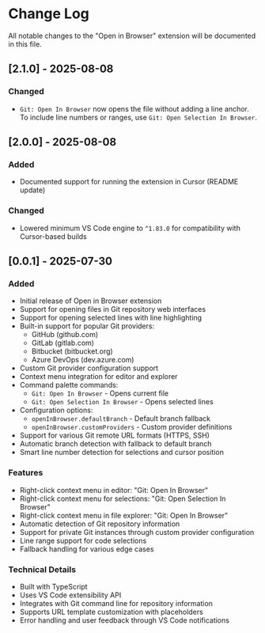# Change Log

All notable changes to the "Open in Browser" extension will be documented in this file.

## [2.1.0] - 2025-08-08

### Changed
- `Git: Open In Browser` now opens the file without adding a line anchor. To include line numbers or ranges, use `Git: Open Selection In Browser`.

## [2.0.0] - 2025-08-08

### Added
- Documented support for running the extension in Cursor (README update)

### Changed
- Lowered minimum VS Code engine to `^1.83.0` for compatibility with Cursor-based builds

## [0.0.1] - 2025-07-30

### Added
- Initial release of Open in Browser extension
- Support for opening files in Git repository web interfaces
- Support for opening selected lines with line highlighting
- Built-in support for popular Git providers:
  - GitHub (github.com)
  - GitLab (gitlab.com)
  - Bitbucket (bitbucket.org)
  - Azure DevOps (dev.azure.com)
- Custom Git provider configuration support
- Context menu integration for editor and explorer
- Command palette commands:
  - `Git: Open In Browser` - Opens current file
  - `Git: Open Selection In Browser` - Opens selected lines
- Configuration options:
  - `openInBrowser.defaultBranch` - Default branch fallback
  - `openInBrowser.customProviders` - Custom provider definitions
- Support for various Git remote URL formats (HTTPS, SSH)
- Automatic branch detection with fallback to default branch
- Smart line number detection for selections and cursor position

### Features
- Right-click context menu in editor: "Git: Open In Browser"
- Right-click context menu for selections: "Git: Open Selection In Browser"
- Right-click context menu in file explorer: "Git: Open In Browser"
- Automatic detection of Git repository information
- Support for private Git instances through custom provider configuration
- Line range support for code selections
- Fallback handling for various edge cases

### Technical Details
- Built with TypeScript
- Uses VS Code extensibility API
- Integrates with Git command line for repository information
- Supports URL template customization with placeholders
- Error handling and user feedback through VS Code notifications
